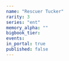 ```yaml
---
name: "Rescuer Tucker"
rarity: 3
series: "ent"
memory_alpha: ""
bigbook_tier:
events:
in_portal: true
published: false
---
```

